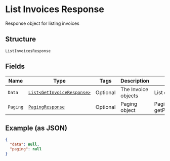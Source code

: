 
# List Invoices Response

Response object for listing invoices

## Structure

`ListInvoicesResponse`

## Fields

| Name | Type | Tags | Description | Getter | Setter |
|  --- | --- | --- | --- | --- | --- |
| `Data` | [`List<GetInvoiceResponse>`](../../doc/models/get-invoice-response.md) | Optional | The Invoice objects | List<GetInvoiceResponse> getData() | setData(List<GetInvoiceResponse> data) |
| `Paging` | [`PagingResponse`](../../doc/models/paging-response.md) | Optional | Paging object | PagingResponse getPaging() | setPaging(PagingResponse paging) |

## Example (as JSON)

```json
{
  "data": null,
  "paging": null
}
```

